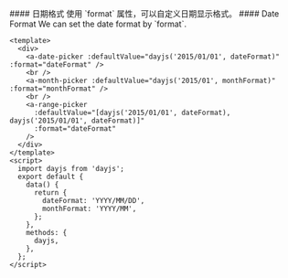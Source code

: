 <cn>
#### 日期格式
使用 `format` 属性，可以自定义日期显示格式。
</cn>

<us>
#### Date Format
We can set the date format by `format`.
</us>

```tpl
<template>
  <div>
    <a-date-picker :defaultValue="dayjs('2015/01/01', dateFormat)" :format="dateFormat" />
    <br />
    <a-month-picker :defaultValue="dayjs('2015/01', monthFormat)" :format="monthFormat" />
    <br />
    <a-range-picker
      :defaultValue="[dayjs('2015/01/01', dateFormat), dayjs('2015/01/01', dateFormat)]"
      :format="dateFormat"
    />
  </div>
</template>
<script>
  import dayjs from 'dayjs';
  export default {
    data() {
      return {
        dateFormat: 'YYYY/MM/DD',
        monthFormat: 'YYYY/MM',
      };
    },
    methods: {
      dayjs,
    },
  };
</script>
```
